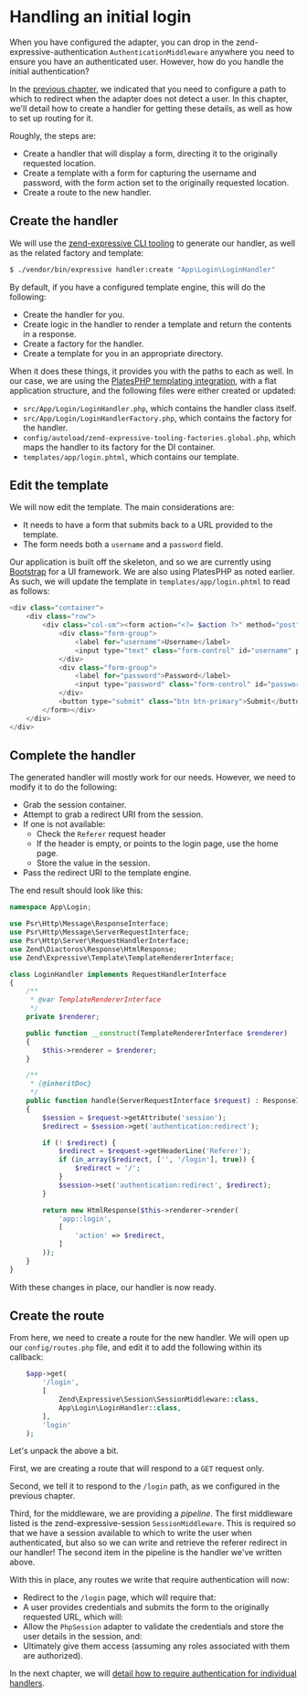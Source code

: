 # Handling an initial login

When you have configured the adapter, you can drop in the
zend-expressive-authentication `AuthenticationMiddleware` anywhere you need to
ensure you have an authenticated user. However, how do you handle the initial
authentication?

In the [previous chapter](config.md), we indicated that you need to configure a
path to which to redirect when the adapter does not detect a user. In this
chapter, we'll detail how to create a handler for getting these details, as well
as how to set up routing for it.

Roughly, the steps are:

- Create a handler that will display a form, directing it to the originally
  requested location.
- Create a template with a form for capturing the username and password, with
  the form action set to the originally requested location.
- Create a route to the new handler.

## Create the handler

We will use the [zend-expressive CLI tooling](https://docs.zendframework.com/zend-expressive/v3/reference/cli-tooling)
to generate our handler, as well as the related factory and template:

```bash
$ ./vendor/bin/expressive handler:create "App\Login\LoginHandler"
```

By default, if you have a configured template engine, this will do the
following:

- Create the handler for you.
- Create logic in the handler to render a template and return the contents in
  a response.
- Create a factory for the handler.
- Create a template for you in an appropriate directory.

When it does these things, it provides you with the paths to each as well. In
our case, we are using the [PlatesPHP templating
integration](https://docs.zendframework.com/zend-expressive/v3/features/template/plates/),
with a flat application structure, and the following files were either created
or updated:

- `src/App/Login/LoginHandler.php`, which contains the handler class itself.
- `src/App/Login/LoginHandlerFactory.php`, which contains the factory for the handler.
- `config/autoload/zend-expressive-tooling-factories.global.php`, which maps the
  handler to its factory for the DI container.
- `templates/app/login.phtml`, which contains our template.

## Edit the template

We will now edit the template. The main considerations are:

- It needs to have a form that submits back to a URL provided to the template.
- The form needs both a `username` and a `password` field.

Our application is built off the skeleton, and so we are currently using
[Bootstrap](https://getbootstrap.com) for a UI framework. We are also using
PlatesPHP as noted earlier. As such, we will update the template in
`templates/app/login.phtml` to read as follows:

```php
<div class="container">
    <div class="row">
        <div class="col-sm"><form action="<?= $action ?>" method="post">
            <div class="form-group">
                <label for="username">Username</label>
                <input type="text" class="form-control" id="username" placeholder="Enter username">
            </div>
            <div class="form-group">
                <label for="password">Password</label>
                <input type="password" class="form-control" id="password" placeholder="Password">
            </div>
            <button type="submit" class="btn btn-primary">Submit</button>
        </form></div>
    </div>
</div>
```

## Complete the handler

The generated handler will mostly work for our needs. However, we need to modify
it to do the following:

- Grab the session container.
- Attempt to grab a redirect URI from the session.
- If one is not available:
  - Check the `Referer` request header
  - If the header is empty, or points to the login page, use the home page.
  - Store the value in the session.
- Pass the redirect URI to the template engine.

The end result should look like this:

```php
namespace App\Login;

use Psr\Http\Message\ResponseInterface;
use Psr\Http\Message\ServerRequestInterface;
use Psr\Http\Server\RequestHandlerInterface;
use Zend\Diactoros\Response\HtmlResponse;
use Zend\Expressive\Template\TemplateRendererInterface;

class LoginHandler implements RequestHandlerInterface
{
    /**
     * @var TemplateRendererInterface
     */
    private $renderer;

    public function __construct(TemplateRendererInterface $renderer)
    {
        $this->renderer = $renderer;
    }

    /**
     * {@inheritDoc}
     */
    public function handle(ServerRequestInterface $request) : ResponseInterface
    {
        $session = $request->getAttribute('session');
        $redirect = $session->get('authentication:redirect');

        if (! $redirect) {
            $redirect = $request->getHeaderLine('Referer');
            if (in_array($redirect, ['', '/login'], true)) {
                $redirect = '/';
            }
            $session->set('authentication:redirect', $redirect);
        }

        return new HtmlResponse($this->renderer->render(
            'app::login',
            [
                'action' => $redirect,
            ]
        ));
    }
}
```

With these changes in place, our handler is now ready.

## Create the route

From here, we need to create a route for the new handler. We will open up our
`config/routes.php` file, and edit it to add the following within its callback:

```php
    $app->get(
        '/login',
        [
            Zend\Expressive\Session\SessionMiddleware::class,
            App\Login\LoginHandler::class,
        ],
        'login'
    );
```

Let's unpack the above a bit.

First, we are creating a route that will respond to a `GET` request only.

Second, we tell it to respond to the `/login` path, as we configured in the
previous chapter.

Third, for the middleware, we are providing a _pipeline_. The first middleware
listed is the zend-expressive-session `SessionMiddleware`. This is required so
that we have a session available to which to write the user when authenticated,
but also so we can write and retrieve the referer redirect in our handler! The
second item in the pipeline is the handler we've written above.

With this in place, any routes we write that require authentication will now:

- Redirect to the `/login` page, which will require that:
- A user provides credentials and submits the form to the originally requested
  URL, which will:
- Allow the `PhpSession` adapter to validate the credentials and store the user
  details in the session, and:
- Ultimately give them access (assuming any roles associated with them are
  authorized).

In the next chapter, we will [detail how to require authentication for
individual handlers](requiring-authentication.md).
